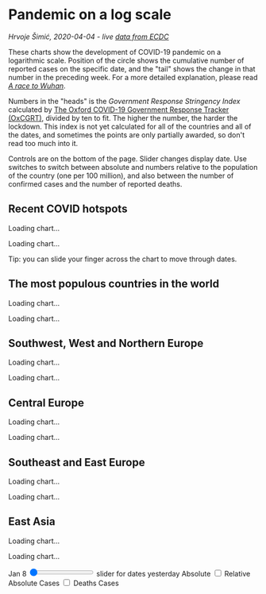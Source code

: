 # Pandemic on a log scale

*Hrvoje Šimić, 2020-04-04 - live [data from ECDC](https://ourworldindata.org/coronavirus-source-data)*

<span class="dropcap">T</span>hese charts show the development of COVID-19 pandemic on a logarithmic scale. Position of the circle shows the cumulative number of reported cases on the specific date, and the "tail" shows the change in that number in the preceding week. For a more detailed explanation, please read [*A race to Wuhan*](/a/covid-race).

Numbers in the "heads" is the *Government Response Stringency Index* calculated by [The Oxford COVID-19 Government Response Tracker (OxCGRT)](https://www.bsg.ox.ac.uk/research/research-projects/oxford-covid-19-government-response-tracker), divided by ten to fit. The higher the number, the harder the lockdown. This index is not yet calculated for all of the countries and all of the dates, and sometimes the points are only partially awarded, so don't read too much into it.

Controls are on the bottom of the page. Slider changes display date. Use switches to switch between absolute and numbers relative to the population of the country (one per 100 million), and also between the number of confirmed cases and the number of reported deaths.

## Recent COVID hotspots

<p id="HotspotsH" class="exceptMob race">Loading chart...</p>
<p id="HotspotsV" class="onlyMob race"  >Loading chart...</p>

<p class="onlyMob">Tip: you can slide your finger across the chart to move through dates.</p>

## The most populous countries in the world

<p id="PopulousH" class="exceptMob race">Loading chart...</p>
<p id="PopulousV" class="onlyMob race"  >Loading chart...</p>

## Southwest, West and Northern Europe

<p id="WestEuropeH" class="exceptMob race">Loading chart...</p>
<p id="WestEuropeV" class="onlyMob race"  >Loading chart...</p>

## Central Europe

<p id="CentralEuropeH" class="exceptMob race">Loading chart...</p>
<p id="CentralEuropeV" class="onlyMob race"  >Loading chart...</p>

## Southeast and East Europe

<p id="SoutheastEuropeH" class="exceptMob race">Loading chart...</p>
<p id="SoutheastEuropeV" class="onlyMob race"  >Loading chart...</p>

## East Asia

<p id="EastAsiaH" class="exceptMob race">Loading chart...</p>
<p id="EastAsiaV" class="onlyMob race"  >Loading chart...</p>

<div id="DateOffsetDiv">
  <form>
    <span class="exceptMob">Jan 8</span>
    <span class="slider">
      <input type="range" id="DateOffsetInput" name="dateOffset" value="0" min="0" max="85">
      <span class="onlyMob sublabel">slider for dates</span>
    </span>
    <span class="exceptMob">yesterday</span>
    <span id="arSwitch" class="switch">
      <label>
        <span id="AbsoluteSwitch" onclick="switchAbsRel()" class="exceptMob red-text">Absolute</span>
        <input type="checkbox">
        <span class="lever" onclick="switchAbsRel()"></span>
        <span id="RelativeSwitch" onclick="switchAbsRel()" class="exceptMob">Relative</span>
      </label>
      <span id="arSwitchSublabel" class="onlyMob sublabel">Absolute</span>
    </span>
    <span id="cdSwitch" class="switch">
      <label>
        <span id="CasesSwitch" onclick="switchCaseDed()" class="exceptMob red-text">Cases</span>
        <input type="checkbox">
        <span class="lever" onclick="switchCaseDed()"></span>
        <span id="DeathsSwitch" onclick="switchCaseDed()" class="exceptMob">Deaths</span>
      </label>
      <span id="cdSwitchSublabel" class="onlyMob sublabel">Cases</span>
    </span>
  </form>
</div>

